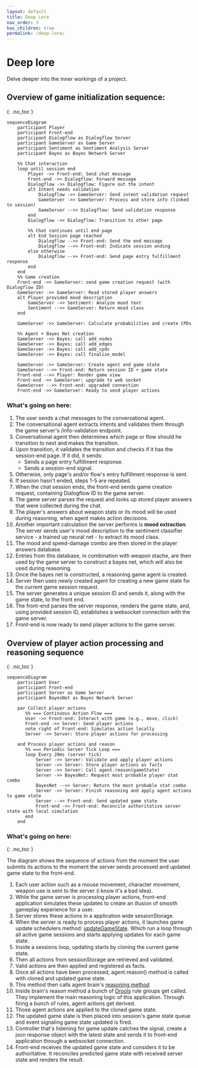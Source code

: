 ```yaml
---
layout: default
title: Deep Lore
nav_order: 3
has_children: true
permalink: /deep-lore/
---
```


# Deep lore

Delve deeper into the inner workings of a project.

## Overview of game initialization sequence:
{: .no_toc }

```mermaid
sequenceDiagram
    participant Player
    participant Front-end
    participant Dialogflow as Dialogflow Server
    participant GameServer as Game Server
    participant Sentiment as Sentiment Analysis Server
    participant Bayes as Bayes Network Server

    %% Chat interaction
    loop until session end
        Player ->> Front-end: Send chat message
        Front-end ->> Dialogflow: Forward message
        Dialogflow ->> Dialogflow: Figure out the intent
        alt Intent needs validation
            Dialogflow ->> GameServer: Send intent validation request
            GameServer ->> GameServer: Process and store info (linked to session)
            GameServer -->> Dialogflow: Send validation response
        end
        Dialogflow ->> Dialogflow: Transition to other page
        
        %% Chat continues until end page
        alt End Session page reached
            Dialogflow -->> Front-end: Send the end message
            Dialogflow -->> Front-end: Indicate session ending
        else otherwise
            Dialogflow -->> Front-end: Send page entry fulfillment response
        end
    end
    %% Game creation
    Front-end ->> GameServer: send game creation request (with Dialogflow ID)
    GameServer ->> GameServer: Read stored player answers
    alt Player provided mood description
        GameServer ->> Sentiment: Analyze mood text
        Sentiment -->> GameServer: Return mood class
    end
    
    GameServer ->> GameServer: Calculate probabilities and create CPDs

    %% Agent + Bayes Net creation
    GameServer ->> Bayes: call add_nodes
    GameServer ->> Bayes: call add_edges
    GameServer ->> Bayes: call add_cpds
    GameServer ->> Bayes: call finalize_model

    GameServer ->> GameServer: Create agent and game state
    GameServer -->> Front-end: Return session ID + game state
    Front-end -->> Player: Render game view
    Front-end ->> GameServer: upgrade to web socket
    GameServer -->> Front-end: upgraded connection
    Front-end ->> GameServer: Ready to send player actions
```

### What's going on here:
1. The user sends a chat messages to the conversational agent. 
2. The conversational agent extracts intents and validates them through the game server's /info-validation endpoint. 
3. Conversational agent then determines which page or flow should he transition to next and makes the transition. 
4. Upon transition, it validates the transition and checks if it has the session-end page. If it did, it sends:
   - Sends a page entry fulfillment response.
   - Sends a session-end signal.
5. Otherwise, only page's and/or flow's entry fulfillment response is sent.
6. If session hasn't ended, steps 1-5 are repeated.
7. When the chat session ends, the front-end sends game creation request, containing Dialogflow ID to the game server.
8. The game server parses the request and looks up stored player answers that were collected during the chat.
9. The player's answers about weapon stats or its mood will be used during reasoning, when agent makes action decisions.
10. Another important calculation the server performs is **mood extraction**. The server sends user's mood description to the sentiment classifier service - a trained up neural net - to extract its mood class.
11. The mood and speed-damage combo are then stored in the player answers database.
12. Entries from this database, in combination with weapon stache, are then used by the game server to construct a bayes net, which will also be used during reasoning.
13. Once the bayes net is constructed, a reasoning game agent is created.
14. Server then uses newly created agent for creating a new game state for the current game session request. 
15. The server generates a unique session ID and sends it, along with the game state, to the front end.
16. The front-end parses the server response, renders the game state, and, using provided session ID, establishes a websocket connection with the game server.
17. Front-end is now ready to send player actions to the game server.

## Overview of player action processing and reasoning sequence
{: .no_toc }

```mermaid
sequenceDiagram
    participant User
    participant Front-end
    participant Server as Game Server
    participant BayesNet as Bayes Network Server
    
    par Collect player actions
       %% === Continuous Action Flow ===
       User ->> Front-end: Interact with game (e.g., move, click)
       Front-end ->> Server: Send player actions
       note right of Front-end: Simulates action locally
       Server ->> Server: Store player actions for processing
    
    and Process player actions and reason 
       %% === Periodic Server Tick Loop ===
       loop Every 20ms (server tick)
           Server ->> Server: Validate and apply player actions
           Server ->> Server: Store player actions as facts
           Server ->> Server: Call agent.reason(gameState)
           Server ->> BayesNet: Request most probable player stat combo
           BayesNet -->> Server: Return the most probable stat combo
           Server ->> Server: Finish reasoning and apply agent actions to game state
           Server -->> Front-end: Send updated game state
           Front-end ->> Front-end: Reconcile authoritative server state with local simulation
       end
    end
```

### What's going on here:
{: .no_toc }

The diagram shows the sequence of actions from the moment the user submits its actions to the moment the server sends processed and updated game state to the front-end.

1. Each user action such as a mouse movement, character movement, weapon use is sent to the server (i know it's a bad idea).
2. While the game server is processing player actions, front-end application simulates these updates to create an illusion of smooth gameplay experience for a user. 
3. Server stores these actions in a application wide sessionStorage. 
4. When the server is ready to process player actions, it launches game update schedulers method: [updateGameState](https://github.com/rchDev/game-of-points/blob/main/game-of-points-be/src/main/java/io/rizvan/GameStateUpdateScheduler.java#L51-L88). Which run a loop through all active game sessions and starts applying updates for each game state. 
5. Inside a sessions loop, updating starts by cloning the current game state. 
6. Then all actions from sessionStorage are retrieved and validated. 
7. Valid actions are then applied and registered as facts. 
8. Once all actions have been processed, agent.reason() method is called with cloned and updated game state. 
9. This method then calls agent brain's [reasoning method](https://github.com/rchDev/game-of-points/blob/main/game-of-points-be/src/main/java/io/rizvan/beans/actors/agent/DroolsBrain.java#L271-L307)
10. Inside brain's reason method a bunch of [Drools](https://www.drools.org/) rule groups get called. They implement the main reasoning logic of this application. Through firing a bunch of rules, agent actions get derived.
11. Those agent actions are applied to the cloned game state. 
12. The updated game state is then placed into session's game state queue and event signaling game state updated is fired. 
13. Controller that's listening for game update catches the signal, create a json response object with the latest state and sends it to front-end application through a websocket connection. 
14. Front-end receives the updated game state and considers it to be authoritative. It reconciles predicted game state with received server state and renders the result.
